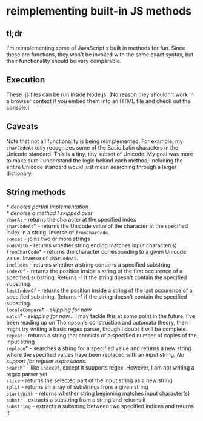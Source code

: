 reimplementing built-in JS methods
==================================

tl;dr
-----

I'm reimplementing some of JavaScript's built in methods for fun.  Since these are functions, they won't be invoked with the same exact syntax, but their functionality should be very comparable.

Execution
---------

These .js files can be run inside Node.js.  (No reason they shouldn't work in a browser context if you embed them into an HTML file and check out the console.)

Caveats
-------

Note that not all functionality is being reimplemented.  For example, my `charCodeAt` only recognizes some of the Basic Latin characters in the Unicode standard.  This is a tiny, tiny subset of Unicode.  My goal was more to make sure I understand the logic behind each method; including the entire Unicode standard would just mean searching through a larger dictionary.

String methods
--------------
_\* denotes partial implementation_<br>
_† denotes a method I skipped over_<br>
`charAt` - returns the character at the specified index<br>
`charCodeAt`* - returns the Unicode value of the character at the specified index in a string.  Inverse of `fromCharCode`.<br>
`concat` - joins two or more strings<br>
`endsWith` - returns whether string ending matches input character(s)<br>
`fromCharCode`* - returns the character corresponding to a given Unicode value.  Inverse of `charCodeAt`.<br>
`includes` - returns whether a string contains a specified substring<br>
`indexOf` - returns the position inside a string of the first occurence of a specified substring.  Returns -1 if the string doesn't contain the specified substring.<br>
`lastIndexOf` - returns the position inside a string of the last occurence of a specified substring.  Returns -1 if the string doesn't contain the specified substring.<br>
`localeCompare`† - _skipping for now_<br>
`match`† - _skipping for now..._  I may tackle this at some point in the future.  I've been reading up on Thompson's construction and automata theory, then I might try writing a basic regex parser, though I doubt it will be complete.<br>
`repeat` - returns a string that consists of a specified number of copies of the input string<br>
`replace`* - searches a string for a specified value and returns a new string where the specified values have been replaced with an input string.  _No support for regular expressions._<br>
`search`† - like `indexOf`, except it supports regex.  However, I am not writing a regex parser yet.<br>
`slice` - returns the selected part of the input string as a new string<br>
`split` - returns an array of substrings from a given string<br>
`startsWith` - returns whether string beginning matches input character(s)<br>
`substr` - extracts a substring from a string and returns it<br>
`substring` - extracts a substring between two specified indices and returns it<br>